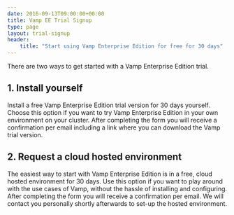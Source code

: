 ```yaml
---
date: 2016-09-13T09:00:00+00:00
title: Vamp EE Trial Signup
type: page
layout: trial-signup
header:
    title: "Start using Vamp Enterprise Edition for free for 30 days"
---
```

There are two ways to get started with a Vamp Enterprise Edition trial.



## 1. Install yourself

Install a free Vamp Enterprise Edition trial version for 30 days yourself. Choose this option if you want to try Vamp Enterprise Edition in
your own environment on your cluster. After completing the form you will receive a confirmation per email including a link where you can download the Vamp trial version.

## 2. Request a cloud hosted environment

The easiest way to start with Vamp Enterprise Edition is in a free, cloud hosted environment for 30 days. Use this option if you want to
play around with the use cases of Vamp, without the hassle of installing and configuring. After completing the form you will receive a confirmation per email. We will contact you personally shortly afterwards to set-up the hosted environment.

